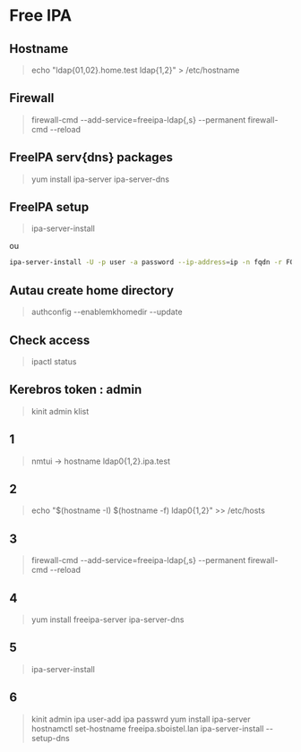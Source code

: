 # Free IPA

## Hostname
> echo "ldap{01,02}.home.test ldap{1,2}" > /etc/hostname

## Firewall
> firewall-cmd --add-service=freeipa-ldap{,s} --permanent
> firewall-cmd --reload

## FreeIPA serv{dns} packages
> yum install ipa-server ipa-server-dns

## FreeIPA setup
> ipa-server-install

ou

```bash
ipa-server-install -U -p user -a password --ip-address=ip -n fqdn -r FQDN --hostname=${hostname -f} --setup-dns --auto-reverse
```

## Autau create home directory
> authconfig --enablemkhomedir --update

## Check access
> ipactl status

## Kerebros token : admin
> kinit admin
> klist

## 1
> nmtui -> hostname ldap0{1,2}.ipa.test

## 2
> echo "$(hostname -I) $(hostname -f) ldap0{1,2}" >> /etc/hosts

## 3
> firewall-cmd --add-service=freeipa-ldap{,s} --permanent
> firewall-cmd --reload

## 4
> yum install freeipa-server ipa-server-dns

## 5
> ipa-server-install

## 6 
> kinit admin
> ipa user-add
> ipa passwrd
> yum install ipa-server
> hostnamctl set-hostname freeipa.sboistel.lan
> ipa-server-install --setup-dns